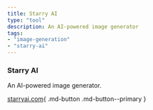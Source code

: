 ```yaml
---
title: Starry AI
type: "tool"
description: An AI-powered image generator
tags:
- "image-generation"
- "starry-ai"
---
```


### Starry AI

An AI-powered image generator.

[starryai.com](https://starryai.com/){ .md-button .md-button--primary } 
